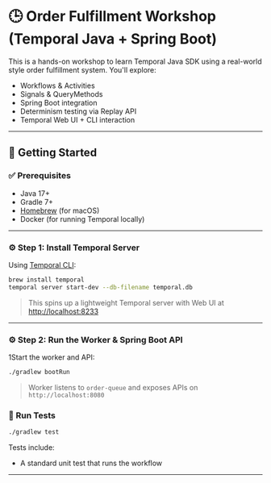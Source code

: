 # 🕒 Order Fulfillment Workshop (Temporal Java + Spring Boot)

This is a hands-on workshop to learn Temporal Java SDK using a real-world style order fulfillment system. You'll explore:
- Workflows & Activities
- Signals & QueryMethods
- Spring Boot integration
- Determinism testing via Replay API
- Temporal Web UI + CLI interaction

---

## 🚀 Getting Started

### ✅ Prerequisites

- Java 17+
- Gradle 7+
- [Homebrew](https://brew.sh) (for macOS)
- Docker (for running Temporal locally)

---

### ⚙️ Step 1: Install Temporal Server

Using [Temporal CLI](https://docs.temporal.io/cli):

```bash
brew install temporal
temporal server start-dev --db-filename temporal.db
```

> This spins up a lightweight Temporal server with Web UI at [http://localhost:8233](http://localhost:8233)

---

### ⚙️ Step 2: Run the Worker & Spring Boot API

1Start the worker and API:

```bash
./gradlew bootRun
```

> Worker listens to `order-queue` and exposes APIs on `http://localhost:8080`


### 🧪 Run Tests

```bash
./gradlew test
```

Tests include:
- A standard unit test that runs the workflow

---
